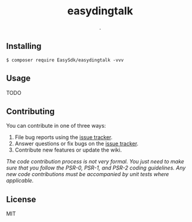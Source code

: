 <h1 align="center"> easydingtalk </h1>

<p align="center"> .</p>


## Installing

```shell
$ composer require EasySdk/easydingtalk -vvv
```

## Usage

TODO

## Contributing

You can contribute in one of three ways:

1. File bug reports using the [issue tracker](https://github.com/EasySdk/easydingtalk/issues).
2. Answer questions or fix bugs on the [issue tracker](https://github.com/EasySdk/easydingtalk/issues).
3. Contribute new features or update the wiki.

_The code contribution process is not very formal. You just need to make sure that you follow the PSR-0, PSR-1, and PSR-2 coding guidelines. Any new code contributions must be accompanied by unit tests where applicable._

## License

MIT